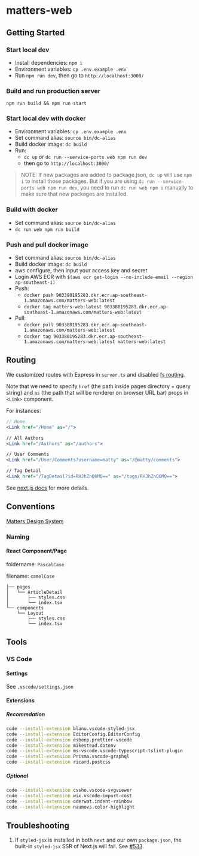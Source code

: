 # matters-web

## Getting Started

### Start local dev

- Install dependencies: `npm i`
- Environment variables: `cp .env.example .env`
- Run `npm run dev`, then go to `http://localhost:3000/`

### Build and run production server

`npm run build && npm run start`

### Start local dev with docker

- Environment variables: `cp .env.example .env`
- Set command alias: `source bin/dc-alias`
- Build docker image: `dc build`
- Run: 
  - `dc up` or `dc run --service-ports web npm run dev`
  - then go to `http://localhost:3000/`

> NOTE: If new packages are added to package.json, `dc up` will use `npm i` to install those packages. But if you are using `dc run --service-ports web npm run dev`, you need to run `dc run web npm i` manually to make sure that new packages are installed.

### Build with docker

- Set command alias: `source bin/dc-alias`
- `dc run web npm run build`

### Push and pull docker image

- Set command alias: `source bin/dc-alias`
- Build docker image: `dc build`
- aws configure, then input your access key and secret
- Login AWS ECR with `$(aws ecr get-login --no-include-email --region ap-southeast-1)`
- Push: 
  - `docker push 903380195283.dkr.ecr.ap-southeast-1.amazonaws.com/matters-web:latest`
  - `docker tag matters-web:latest 903380195283.dkr.ecr.ap-southeast-1.amazonaws.com/matters-web:latest`
- Pull: 
  - `docker pull 903380195283.dkr.ecr.ap-southeast-1.amazonaws.com/matters-web:latest`
  - `docker tag 903380195283.dkr.ecr.ap-southeast-1.amazonaws.com/matters-web:latest matters-web:latest`

## Routing

We customized routes with Express in `server.ts` and disabled [fs routing](https://github.com/zeit/next.js#disabling-file-system-routing).

Note that we need to specify `href` (the path inside pages directory + query string) and `as` (the path that will be renderer on browser URL bar) props in `<Link>` component.

For instances:

```jsx
// Home
<Link href="/Home" as="/">

// All Authors
<Link href="/Authors" as="/authors">

// User Comments
<Link href="/User/Comments?username=matty" as="/@matty/comments">

// Tag Detail
<Link href="/TagDetail?id=RHJhZnQ6MQ==" as="/tags/RHJhZnQ6MQ==">
```

See [next.js docs](https://github.com/zeit/next.js#routing) for more details.

## Conventions

[Matters Design System](https://paper.dropbox.com/doc/Matters-Design-System--AXX9x2tuPldQFCWTN0Mt~_itAQ-klFuV5yv3ZlqpqHL0w0kU)

### Naming

#### React Component/Page

foldername: `PascalCase`

filename: `camelCase`

```tree
├── pages
│   └── ArticleDetail
│       ├── styles.css
│       └── index.tsx
└── components
    └── Layout
        ├── styles.css
        └── index.tsx
```

## Tools

### VS Code

#### Settings

See `.vscode/settings.json`

#### Extensions

##### Recommdation

```bash
code --install-extension blanu.vscode-styled-jsx
code --install-extension EditorConfig.EditorConfig
code --install-extension esbenp.prettier-vscode
code --install-extension mikestead.dotenv
code --install-extension ms-vscode.vscode-typescript-tslint-plugin
code --install-extension Prisma.vscode-graphql
code --install-extension ricard.postcss
```

##### Optional

```bash
code --install-extension cssho.vscode-svgviewer
code --install-extension wix.vscode-import-cost
code --install-extension oderwat.indent-rainbow
code --install-extension naumovs.color-highlight
```

## Troubleshooting

1. If `styled-jsx` is installed in both `next` and our own `package.json`, the built-in `styled-jsx` SSR of Next.js will fail. See [#533](https://github.com/zeit/styled-jsx/issues/533).
